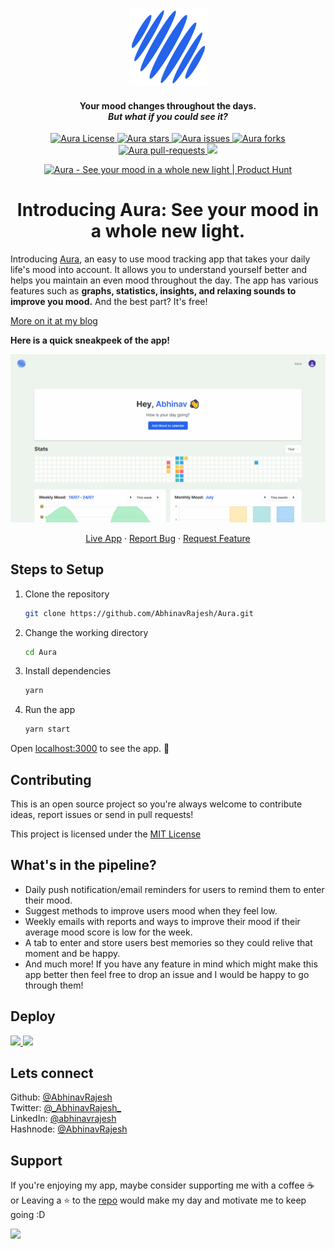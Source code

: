 <p align="center">
  <a href="https://aura-ar.vercel.app/">
    <img alt="Aura" src="public/logo192.png" width="125" />
  </a>
</p>

<h4 align="center">Your mood changes throughout the days. <br /><i>But what if you could see it?</i></h4>

<p align="center">
<a href="https://github.com/AbhinavRajesh/Aura/blob/main/LICENSE" target="blank">
<img src="https://img.shields.io/github/license/abhinavrajesh/aura?style=flat-square" alt="Aura License" />
</a>
<a href="https://github.com/abhinavrajesh/aura/stargazers" target="blank">
<img src="https://img.shields.io/github/stars/abhinavrajesh/aura?style=flat-square" alt="Aura stars"/>
</a>
<a href="https://github.com/abhinavrajesh/aura/issues" target="blank">
<img src="https://img.shields.io/github/issues/abhinavrajesh/aura?style=flat-square" alt="Aura issues"/>
</a>
<a href="https://github.com/abhinavrajesh/aura/fork" target="blank">
<img src="https://img.shields.io/github/forks/abhinavrajesh/aura?style=flat-square" alt="Aura forks"/>
</a>
<a href="https://github.com/abhinavrajesh/aura/pulls" target="blank">
<img src="https://img.shields.io/github/issues-pr/abhinavrajesh/aura?style=flat-square" alt="Aura pull-requests"/>
</a>
<a href="https://twitter.com/intent/tweet?text=Checkout%20aura-ar.vercel.app%20by%20%40AbhinavRajesh%0AAn%20easy%20to%20use%20mood%20tracking%20app%20that%20takes%20your%20daily%20life%20mood%20into%20account.%20It%20allows%20you%20to%20understand%20yourself%20better.%20The%20app%20has%20various%20feature%20such%20as%20graphs%2C%20statistics%2C%20and%20relaxing%20sound%20and%20much%20more!%0A%23DEVCommunity"><img src="https://img.shields.io/twitter/url?label=Share%20on%20Twitter&style=social&url=https%3A%2F%2Fgithub.com%2Fabhinavrajesh%2Faura"></a>

</p>
<p align="center">
<a
   href="https://www.producthunt.com/posts/aura-b260f046-6bf7-439f-8cd7-8521db48ae46?utm_source=badge-featured&utm_medium=badge&utm_souce=badge-aura-b260f046-6bf7-439f-8cd7-8521db48ae46"
   target="_blank"
   rel="noopener noreferrer"
>
   <img
      src="https://api.producthunt.com/widgets/embed-image/v1/featured.svg?post_id=306462&theme=dark"
      alt="Aura - See your mood in a whole new light | Product Hunt"
      style="width: 250px; height: 54px;"
      width="250"
      height="54"
   />
</a>
</p>
<h1 align="center">Introducing Aura: See your mood in a whole new light.</h1>

Introducing [Aura](https://aura-ar.vercel.app), an easy to use mood tracking app that takes your daily life's mood into account. It allows you to understand yourself better and helps you maintain an even mood throughout the day. The app has various features such as **graphs, statistics, insights, and relaxing sounds to improve you mood.** And the best part? It's free!

<a href="https://blog.abhinavrajesh.xyz/introducing-aura-see-your-mood-in-a-whole-new-light" target="_blank" rel="noopener noreferrer">More on it at my blog</a>

<b>Here is a quick sneakpeek of the app!</b>

<p align="center"><img src="src/assets/AddToCalendar.gif" alt="Aura gif" width="550" /></p>

<p align="center">
    <a href="https://aura-ar.vercel.app/" target="blank">Live App</a>
    ·
    <a href="https://github.com/abhinavrajesh/aura/issues/new/choose">Report Bug</a>
    ·
    <a href="https://github.com/abhinavrajesh/aura/issues/new/choose">Request Feature</a>
</p>

## Steps to Setup

1. Clone the repository

   ```bash
   git clone https://github.com/AbhinavRajesh/Aura.git
   ```

2. Change the working directory

   ```bash
   cd Aura
   ```

3. Install dependencies

   ```bash
   yarn
   ```

4. Run the app

   ```bash
   yarn start
   ```

Open [localhost:3000](http://localhost:3000/) to see the app. 🎉

## Contributing

This is an open source project so you're always welcome to contribute ideas, report issues or send in pull requests!

This project is licensed under the [MIT License](LICENSE)

## What's in the pipeline?

- Daily push notification/email reminders for users to remind them to enter their mood.
- Suggest methods to improve users mood when they feel low.
- Weekly emails with reports and ways to improve their mood if their average mood score is low for the week.
- A tab to enter and store users best memories so they could relive that moment and be happy.
- And much more! If you have any feature in mind which might make this app better then feel free to drop an issue and I would be happy to go through them!

## Deploy

<a href="https://vercel.com/new/project?template=https://github.com/abhinavrajesh/aura">
<img src="https://vercel.com/button" height="37.5px" />
</a>
<a href="https://app.netlify.com/start/deploy?repository=https://github.com/abhinavrajesh/aura">
<img src="https://www.netlify.com/img/deploy/button.svg" height="37.5px" />
</a>
</a>

## Lets connect

Github: [@AbhinavRajesh](https://github.com/AbhinavRajesh) <br />
Twitter: [@\_AbhinavRajesh\_](https://twitter.com/_AbhinavRajesh_) <br />
LinkedIn: [@abhinavrajesh](https://linkedin.com/in/abhinavrajesh) <br />
Hashnode: [@AbhinavRajesh](https://hashnode.com/@AbhinavRajesh) <br />

## Support

If you're enjoying my app, maybe consider supporting me with a coffee ☕️ or Leaving a ⭐ to the [repo](https://github.com/AbhinavRajesh/Aura) would make my day and motivate me to keep going :D

<a href="https://www.buymeacoffee.com/abhinavrajesh" target="_blank"><img src="https://cdn.buymeacoffee.com/buttons/v2/default-yellow.png" height="50px"></a>
